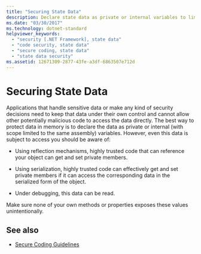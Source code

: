 ```yaml
---
title: "Securing State Data"
description: Declare state data as private or internal variables to limit access to it. Such data can still be accessed though reflection, serialization, and in debugging.
ms.date: "03/30/2017"
ms.technology: dotnet-standard
helpviewer_keywords: 
  - "security [.NET Framework], state data"
  - "code security, state data"
  - "secure coding, state data"
  - "state data security"
ms.assetid: 12671309-2877-43fe-a3df-6863507e712d
---
```

# Securing State Data
Applications that handle sensitive data or make any kind of security decisions need to keep that data under their own control and cannot allow other potentially malicious code to access the data directly. The best way to protect data in memory is to declare the data as private or internal (with scope limited to the same assembly) variables. However, even this data is subject to access you should be aware of:  
  
- Using reflection mechanisms, highly trusted code that can reference your object can get and set private members.  
  
- Using serialization, highly trusted code can effectively get and set private members if it can access the corresponding data in the serialized form of the object.  
  
- Under debugging, this data can be read.  
  
 Make sure none of your own methods or properties exposes these values unintentionally.  
  
## See also

- [Secure Coding Guidelines](../../../docs/standard/security/secure-coding-guidelines.md)
